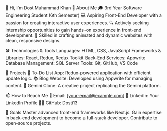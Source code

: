 👋 Hi, I'm Dost Muhammad Khan
🚀 About Me
🎓 3rd Year Software Engineering Student (6th Semester)
💻 Aspiring Front-End Developer with a passion for creating interactive user experiences.
🔍 Actively seeking internship opportunities to gain hands-on experience in front-end development.
🎨 Skilled in crafting animated and dynamic websites with clean, responsive designs.

🛠️ Technologies & Tools
Languages: HTML, CSS, JavaScript
Frameworks & Libraries: React, Redux, Redux Toolkit
Back-End Services: Appwrite
Database Management: SQL Server
Tools: Git, GitHub, VS Code

🌟 Projects
📝 To-Do List App: Redux-powered application with efficient update logic.
📚 Blog Website: Developed using Appwrite for managing content.
🌌 Gemini Clone: A creative project replicating the Gemini platform.

📫 How to Reach Me
📧 Email: [your-email@example.com]
💼 LinkedIn: Your LinkedIn Profile
🧑‍💻 GitHub: Dosti13

🎯 Goals
Master advanced front-end frameworks like Next.js.
Gain expertise in back-end development to become a full-stack developer.
Contribute to open-source projects.
<!---
Dosti13/Dosti13 is a ✨ special ✨ repository because its `README.md` (this file) appears on your GitHub profile.
You can click the Preview link to take a look at your changes.
--->
